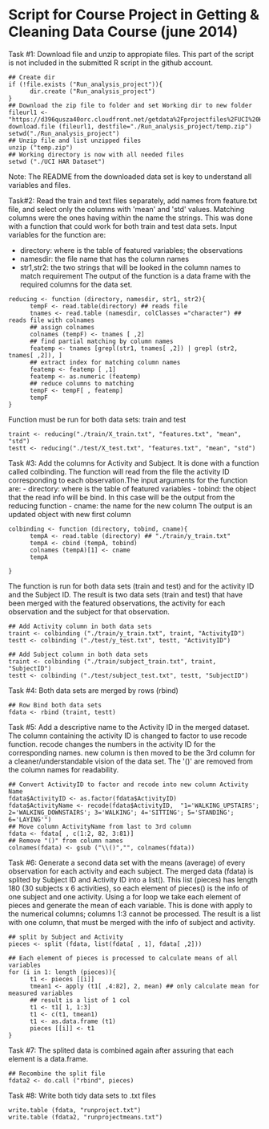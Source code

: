 Script for Course Project in Getting & Cleaning Data Course (june 2014)
========================================================
Task #1: Download file and unzip to appropiate files. This part of the script is not included in the submitted R script in the github account. 

```{r}
## Create dir
if (!file.exists ("Run_analysis_project")){
      dir.create ("Run_analysis_project")
}
## Download the zip file to folder and set Working dir to new folder
fileurl1 <- "https://d396qusza40orc.cloudfront.net/getdata%2Fprojectfiles%2FUCI%20HAR%20Dataset.zip"
download.file (fileurl1, destfile="./Run_analysis_project/temp.zip")
setwd("./Run_analysis_project")
## Unzip file and list unzipped files
unzip ("temp.zip")
## Working directory is now with all needed files
setwd ("./UCI HAR Dataset")
```

Note: The README from the downloaded data set is key to understand all variables and files.

Task#2: Read the train and text files separately, add names from feature.txt file, and select only the columns with 'mean' and 'std' values. Matching columns were the ones having within the name the strings. This was done with a function that could work for both train and test data sets. Input variables for the function are:
 - directory: where is the table of featured variables; the observations
 - namesdir: the file name that has the column names
 - str1,str2: the two strings that will be looked in the column names to match requirement
The output of the function is a data frame with the required columns for the data set.

```{r}
reducing <- function (directory, namesdir, str1, str2){
      tempF <- read.table(directory) ## reads file
      tnames <- read.table (namesdir, colClasses ="character") ## reads file with colnames
      ## assign colnames
      colnames (tempF) <- tnames [ ,2]
      ## find partial matching by column names
      featemp <- tnames [grepl(str1, tnames[ ,2]) | grepl (str2, tnames[ ,2]), ]
      ## extract index for matching column names
      featemp <- featemp [ ,1]
      featemp <- as.numeric (featemp)
      ## reduce columns to matching
      tempF <- tempF[ , featemp]
      tempF
}
```
Function must be run for both data sets: train and test

```{r}
traint <- reducing("./train/X_train.txt", "features.txt", "mean", "std")
testt <- reducing("./test/X_test.txt", "features.txt", "mean", "std")
```

Task #3: Add the columns for Activity and Subject. It is done with a function called colbinding. The function will read from the file the activity ID corresponding to each observation.The input arguments for the function are:
      - directory: where is the table of featured variables
      - tobind: the object that the read info will be bind. In this case will be the output from the reducing function
      - cname: the name for the new column
The output is an updated object with new first column

```{r}
colbinding <- function (directory, tobind, cname){
      tempA <- read.table (directory) ## "./train/y_train.txt"
      tempA <- cbind (tempA, tobind)
      colnames (tempA)[1] <- cname
      tempA
      
}
```
The function is run for both data sets (train and test) and for the activity ID and the Subject ID.
The result is two data sets (train and test) that have been merged with the featured observations, the activity for each observation and the subject for that observation.

```{r}
## Add Activity column in both data sets
traint <- colbinding ("./train/y_train.txt", traint, "ActivityID")
testt <- colbinding ("./test/y_test.txt", testt, "ActivityID")

## Add Subject column in both data sets
traint <- colbinding ("./train/subject_train.txt", traint, "SubjectID")
testt <- colbinding ("./test/subject_test.txt", testt, "SubjectID")
```

Task #4: Both data sets are merged by rows (rbind)
```{r}
## Row Bind both data sets
fdata <- rbind (traint, testt)
```

Task #5: Add a descriptive name to the Activity ID in the merged dataset. The column containing the activity ID is changed to factor to use recode function. recode changes the numbers in the activity ID for the corresponding names. new column is then moved to be the 3rd column for a cleaner/understandable vision of the data set. 
The '()' are removed from the column names for readability.

```{r}
## Convert ActivityID to factor and recode into new column Activity Name
fdata$ActivityID <- as.factor(fdata$ActivityID)
fdata$ActivityName <- recode(fdata$ActivityID,  "1='WALKING_UPSTAIRS'; 2='WALKING_DOWNSTAIRS'; 3='WALKING'; 4='SITTING'; 5='STANDING'; 6='LAYING'")
## Move column ActivityName from last to 3rd column
fdata <- fdata[ , c(1:2, 82, 3:81)]
## Remove "()" from column names
colnames(fdata) <- gsub ("\\()","", colnames(fdata))
```

Task #6: Generate a second data set with the means (average) of every observation for each activity and each subject. The merged data (fdata) is splited by Subject ID and Activity ID into a list(). This list (pieces) has length 180 (30 subjects x 6 activities), so each element of pieces() is the info of one subject and one activity. Using a for loop we take each element of pieces and generate the mean of each variable. This is done with apply to the numerical columns; columns 1:3 cannot be processed. The result is a list with one column, that must be merged with the info of subject and activity.


```{r}
## split by Subject and Activity
pieces <- split (fdata, list(fdata[ , 1], fdata[ ,2]))

## Each element of pieces is processed to calculate means of all variables
for (i in 1: length (pieces)){
      t1 <- pieces [[i]]
      tmean1 <- apply (t1[ ,4:82], 2, mean) ## only calculate mean for measured variables
      ## result is a list of 1 col
      t1 <- t1[ 1, 1:3]
      t1 <- c(t1, tmean1)
      t1 <- as.data.frame (t1)
      pieces [[i]] <- t1     
}
```

Task #7: The splited data is combined again after assuring that each element is a data.frame.
```{r}
## Recombine the split file
fdata2 <- do.call ("rbind", pieces)
```

Task #8: Write both tidy data sets to .txt files
```{r}
write.table (fdata, "runproject.txt")
write.table (fdata2, "runprojectmeans.txt")
```


